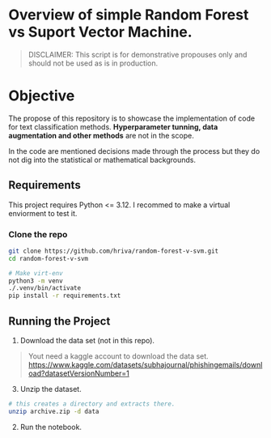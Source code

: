 # Overview of simple Random Forest vs Suport Vector Machine.

> DISCLAIMER: This script is for demonstrative propouses only and should not be used as is in production.

# Objective

The propose of this repository is to showcase the implementation of code for text classification methods. **Hyperparameter tunning, data augmentation and other methods** are not in the scope.

In the code are mentioned decisions made through the process but they do not dig into the statistical or mathematical backgrounds. 

## Requirements

This project requires Python <= 3.12. I recommed to make a virtual enviorment to test it.

### Clone the repo
```sh
git clone https://github.com/hriva/random-forest-v-svm.git
cd random-forest-v-svm

# Make virt-env
python3 -m venv 
./.venv/bin/activate
pip install -r requirements.txt
```
## Running the Project

1. Download the data set (not in this repo).
> Yout need a kaggle account to download the data set.  
https://www.kaggle.com/datasets/subhajournal/phishingemails/download?datasetVersionNumber=1

3. Unzip the dataset.
```sh
# this creates a directory and extracts there.
unzip archive.zip -d data
```

2. Run the notebook.

